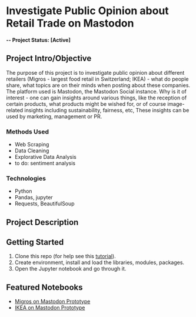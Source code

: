 # Investigate Public Opinion about Retail Trade on Mastodon

#### -- Project Status: [Active]

## Project Intro/Objective
The purpose of this project is to investigate public opinion about different retailers (Migros - largest food retail in Switzerland; IKEA) - what do people share, what topics are on their minds when posting about these companies. The platform used is Mastodon, the Mastodon Social instance. Why is it of interest - one can gain insights around various things, like the reception of certain products, what products might be wished for, or of course image-related insights including sustainability, fairness, etc, These insights can be used by marketing, management or PR.

### Methods Used
* Web Scraping
* Data Cleaning
* Explorative Data Analysis
* to do: sentiment analysis

### Technologies
* Python
* Pandas, jupyter
* Requests, BeautifulSoup

## Project Description


## Getting Started

1. Clone this repo (for help see this [tutorial](https://help.github.com/articles/cloning-a-repository/)).
2. Create environment, install and load the libraries, modules, packages.
3. Open the Jupyter notebook and go through it.

## Featured Notebooks
* [Migros on Mastodon Prototype](link)
* [IKEA on Mastodon Prototype](link)
